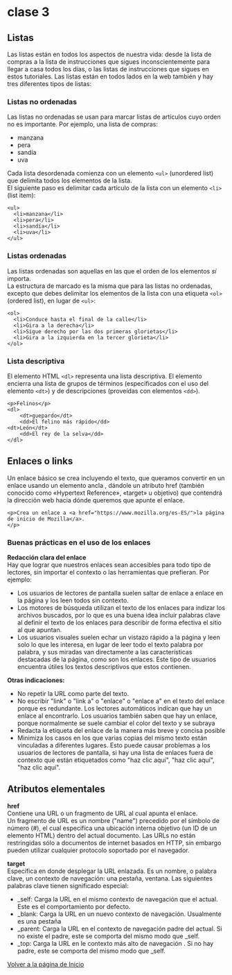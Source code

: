 # clase 3

## Listas
Las listas están en todos los aspectos de nuestra vida: desde la lista de compras a la lista de instrucciones que sigues inconscientemente para llegar a casa todos los días, o las listas de instrucciones que sigues en estos tutoriales. Las listas están en todos lados en la web también y hay tres diferentes tipos de listas:  

### Listas no ordenadas
Las listas no ordenadas se usan para marcar listas de artículos cuyo orden no es importante. Por ejemplo, una lista de compras:
- manzana
- pera
- sandía
- uva

Cada lista desordenada comienza con un elemento `<ul>` (unordered list) que delimita todos los elementos de la lista.  
El siguiente paso es delimitar cada artículo de la lista con un elemento `<li>` (list item):  
~~~
<ul>
  <li>manzana</li>
  <li>pera</li>
  <li>sandía</li>
  <li>uva</li>
</ul>
~~~

### Listas ordenadas
Las listas ordenadas son aquellas en las que el orden de los elementos *sí* importa.  
La estructura de marcado es la misma que para las listas no ordenadas, excepto que debes delimitar los elementos de la lista con una etiqueta `<ol>` (ordered list), en lugar de `<ul>`:
~~~
<ol>
  <li>Conduce hasta el final de la calle</li>
  <li>Gira a la derecha</li>
  <li>Sigue derecho por las dos primeras glorietas</li>
  <li>Gira a la izquierda en la tercer glorieta</li>
</ol>
~~~

### Lista descriptiva
El elemento HTML `<dl>`  representa una lista descriptiva. El elemento encierra una lista de grupos de términos (especificados con el uso del elemento `<dt>`) y de descripciones (proveídas con elementos `<dd>`). 
~~~
<p>Felinos</p>
<dl>
	<dt>guepardo</dt>
	<dd>El felino más rápido</dd>
<dt>León</dt>
	<dd>El rey de la selva</dd>
</dl>
~~~

## Enlaces o links
Un enlace básico se crea incluyendo el texto, que queramos convertir en un enlace usando un elemento ancla <a>, dándole un atributo href (también conocido como «Hypertext Reference», «target» u objetivo) que contendrá la dirección web hacia dónde queremos que apunte el enlace.  
~~~
<p>Crea un enlace a <a href="https://www.mozilla.org/es-ES/">la página de inicio de Mozilla</a>.
</p>
~~~

### Buenas prácticas en el uso de los enlaces
**Redacción clara del enlace**  
Hay que lograr que nuestros enlaces sean accesibles para todo tipo de lectores, sin importar el contexto o las herramientas que prefieran. Por ejemplo:  
- Los usuarios de lectores de pantalla suelen saltar de enlace a enlace en la página y los leen todos sin contexto.
- Los motores de búsqueda utilizan el texto de los enlaces para indizar los archivos buscados, por lo que es una buena idea incluir palabras clave al definir el texto de los enlaces para describir de forma efectiva el sitio al que apuntan.
- Los usuarios visuales suelen echar un vistazo rápido a la página y leen solo lo que les interesa, en lugar de leer todo el texto palabra por palabra, y sus miradas van directamente a las características destacadas de la página, como son los enlaces. Este tipo de usuarios encuentra útiles los textos descriptivos que estos contienen.

**Otras indicaciones:**
- No repetir la URL como parte del texto.
- No escribir "link" o "link a" o "enlace" o "enlace a" en el texto del enlace porque es redundante. Los lectores automáticos indican que hay un enlace al encontrarlo. Los usuarios también saben que hay un enlace, porque normalmente se suele cambiar el color del texto y se subraya 
- Redacta la etiqueta del enlace de la manera más breve y concisa posible 
- Minimiza los casos en los que varias copias del mismo texto están vinculadas a diferentes lugares. Esto puede causar problemas a los usuarios de lectores de pantalla, si hay una lista de enlaces fuera de contexto que están etiquetados como "haz clic aquí", "haz clic aquí", "haz clic aquí".

## Atributos elementales

**href**   
Contiene una URL o un fragmento de URL al cual apunta el enlace.  
Un fragmento de URL es un nombre ("name") precedido por el símbolo de número (#), el cual especifíca una ubicación interna objetivo (un ID de un elemento HTML) dentro del actual documento. Las URLs no están restringidas sólo a documentos de internet basados en HTTP, sin embargo pueden utilizar cualquier protocolo soportado por el navegador. 

**target**   
Especifica en donde desplegar la URL enlazada. Es un nombre, o palabra clave, un contexto de navegación: una pestaña, ventana. Las siguientes palabras clave tienen significado especial:  
- _self: Carga la URL en el mismo contexto de navegación que el actual. Este es el comportamiento por defecto.
- _blank: Carga la URL en un nuevo contexto de navegación. Usualmente es una pestaña
- _parent: Carga la URL en el contexto de navegación padre del actual. Si no existe el padre, este se comporta del mismo modo que _self.
- _top: Carga la URL en le contexto más alto de navegación . Si no hay padre, este se comporta del mismo modo que _self.


[Volver a la página de Inicio](index.md)  

